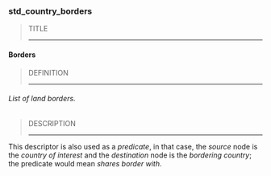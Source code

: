 ### std_country_borders



> TITLE
> 
> ------

#### Borders



> DEFINITION
> 
> ------

###### List of land borders.



> DESCRIPTION
> 
> ------

This descriptor is also used as a *predicate*, in that case, the *source* node is the *country of interest* and the *destination* node is the *bordering country*; the predicate would mean *shares border with*.